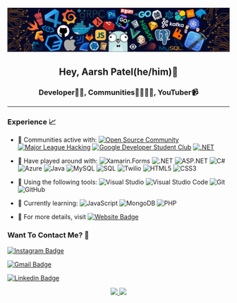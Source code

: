 <p align="center">
    <img src="12.png" width="1000">
</p>
<h2 align="center"> Hey, Aarsh Patel(he/him)👋 </h2>
<h3 align="center"> Developer👨‍💻, Communities👨‍👩‍👧‍👦, YouTuber📹 </h3>

---

### Experience 📈

- 🙌 Communities active with: [![Open Source Community](https://img.shields.io/badge/-Microsoft_Learn_Student_Ambassador-blue?style=plastic&logo=microsoft&link=https://studentambassadors.microsoft.com/en-US/profile/3686)](https://studentambassadors.microsoft.com/en-US/profile/3686) [![Major League Hacking](http://img.shields.io/badge/-Major_League_Hacking-white?style=plastic&logo=major-league-hacking&logoColor=265A8F&link=https://mlh.io/)](https://mlh.io/) [![Google Developer Student Club](https://img.shields.io/badge/-Google_Developer_Student_Club:VIT,_Amravati-red?style=plastic&logo=google&logoColor=white&link=https://bit.ly/dsc-amity-discord)](https://bit.ly/dsc-amity-discord) [![.NET](http://img.shields.io/badge/-.NET_Foundation-purple?style=plastic&logo=.Net&logoColor=white&link=https://dotnetfoundation.org/)](https://dotnetfoundation.org/) 

- 🔭 Have played around with: ![Xamarin.Forms](https://img.shields.io/badge/-Xamarin.Forms-blue?style=plastic&logo=xamarin&logoColor=white) ![.NET](http://img.shields.io/badge/-.NET_Core-purple?style=plastic&logo=.Net&logoColor=white) ![ASP.NET](https://img.shields.io/badge/-ASP.NET-blue?style=plastic&amp;logo=.Net&amp;logoColor=white) ![C#](http://img.shields.io/badge/-C%23-orange?style=plastic&logo=c-sharp&logoColor=white) ![Azure](https://img.shields.io/badge/-Microsoft_Azure-azure?style=plastic&logo=microsoft-azure&logoColor=blue) ![Java](https://img.shields.io/badge/-Java-red?style=plastic&logo=java&logoColor=white) ![MySQL](https://img.shields.io/badge/-MySQL-yellow?style=plastic&amp;logo=mysql&amp;logoColor=white) ![SQL](https://img.shields.io/badge/-SQL-green?style=plastic&logo=Microsoft-SQL-Server) ![Twilio](https://img.shields.io/badge/-Twilio-navy?style=plastic&logo=twilio) ![HTML5](https://img.shields.io/badge/-HTML5-E34F26?style=plastic&logo=html5&logoColor=white) ![CSS3](https://img.shields.io/badge/-CSS3-1572B6?style=plastic&logo=css3) 

- 🔧 Using the following tools: ![Visual Studio](https://img.shields.io/badge/-Visual_Studio-violet?style=plastic&logo=visual-studio) ![Visual Studio Code](https://img.shields.io/badge/-VS_Code-blue?style=plastic&logo=visual-studio-code) ![Git](https://img.shields.io/badge/-Git-orange?style=plastic&logo=git&logoColor=white) ![GitHub](https://img.shields.io/badge/-GitHub-purple?style=plastic&logo=github)

- 🌱 Currently learning:  ![JavaScript](https://img.shields.io/badge/-JavaScript-purple?style=plastic&logo=javascript) ![MongoDB](https://img.shields.io/badge/-MongoDB-white?style=plastic&logo=mongodb) ![PHP](https://img.shields.io/badge/-PHP-black?style=plastic&amp;logo=php&amp;logoColor=white)

- 📜 For more details, visit [![Website Badge](https://img.shields.io/badge/-My_Website-blue?style=plastic&logo=Website&logoColor=white)](file:///D:/Express%20js/myapp/public/index.html)

### Want To Contact Me? 📱


[![Instagram Badge](https://img.shields.io/badge/-excellence_exploring-purple?style=plastic&logo=instagram&logoColor=white&link=https://www.instagram.com/__mayank28/)](https://www.instagram.com/__mayank28/)

[![Gmail Badge](https://img.shields.io/badge/patelaarsh3011@gmail.com-white?style=plastic&logo=Gmail&logoColor=&link=mailto:shreeagrawal2002@gmail.com)](mailto:shreeagrawal2002@gmail.com)

[![Linkedin Badge](https://img.shields.io/badge/-AarshPatel-blue?style=plastic&logo=Linkedin&logoColor=white&link=https://www.linkedin.com/in/aarshpatel30/)](https://www.linkedin.com/in/aarshpatel30/)

<p align="center">
<a href="https://github.com/Aarsh30">
  <img height="180em" src="https://github-readme-stats.vercel.app/api?username=Mxyank&show_icons=true&theme=algolia&include_all_commits=true&count_private=true"/>
  <img height="180em" src="https://github-readme-stats.vercel.app/api/top-langs/?username=Mxyank&theme=algolia"/>
</a>
</p>
